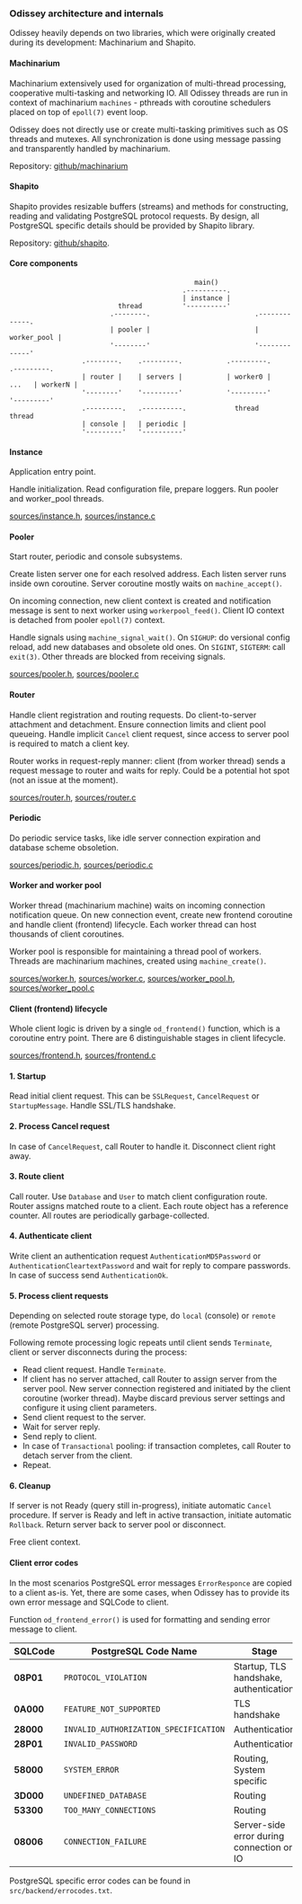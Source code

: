 
### Odissey architecture and internals

Odissey heavily depends on two libraries, which were originally created during its
development: Machinarium and Shapito.

#### Machinarium

Machinarium extensively used for organization of multi-thread processing, cooperative multi-tasking
and networking IO. All Odissey threads are run in context of machinarium `machines` -
pthreads with coroutine schedulers placed on top of `epoll(7)` event loop.

Odissey does not directly use or create multi-tasking primitives such as OS threads and mutexes.
All synchronization is done using message passing and transparently handled by machinarium.

Repository: [github/machinarium](https://github.yandex-team.ru/pmwkaa/machinarium)

#### Shapito

Shapito provides resizable buffers (streams) and methods for constructing, reading and validating
PostgreSQL protocol requests. By design, all PostgreSQL specific details should be provided by
Shapito library.

Repository: [github/shapito](https://github.yandex-team.ru/pmwkaa/shapito).

#### Core components

```
                                              main()
                                           .----------.
                                           | instance |
                           thread          '----------'
                         .--------.                          .-------------.
                         | pooler |                          | worker_pool |
                         '--------'                          '-------------'
                  .--------.    .---------.           .---------.         .---------.
                  | router |    | servers |           | worker0 |   ...   | workerN |
                  '--------'    '---------'           '---------'         '---------'
                  .---------.   .----------.            thread              thread
                  | console |   | periodic |
                  '---------'   '----------'
```

#### Instance

Application entry point.

Handle initialization. Read configuration file, prepare loggers.
Run pooler and worker\_pool threads.

[sources/instance.h](sources/instance.h), [sources/instance.c](sources/instance.c)

#### Pooler

Start router, periodic and console subsystems.

Create listen server one for each resolved address. Each listen server runs inside own coroutine.
Server coroutine mostly waits on `machine_accept()`.

On incoming connection, new client context is created and notification message is sent to next
worker using `workerpool_feed()`. Client IO context is detached from pooler `epoll(7)` context.

Handle signals using `machine_signal_wait()`. On `SIGHUP`: do versional config reload, add new databases
and obsolete old ones. On `SIGINT`, `SIGTERM`: call `exit(3)`. Other threads are blocked from receiving signals.

[sources/pooler.h](sources/pooler.h), [sources/pooler.c](sources/pooler.c)

#### Router

Handle client registration and routing requests. Do client-to-server attachment and detachment.
Ensure connection limits and client pool queueing. Handle implicit `Cancel` client request, since access
to server pool is required to match a client key.

Router works in request-reply manner: client (from worker thread) sends a request message to
router and waits for reply. Could be a potential hot spot (not an issue at the moment).

[sources/router.h](sources/router.h), [sources/router.c](sources/router.c)

#### Periodic

Do periodic service tasks, like idle server connection expiration and
database scheme obsoletion.

[sources/periodic.h](sources/periodic.h), [sources/periodic.c](sources/periodic.c)

#### Worker and worker pool

Worker thread (machinarium machine) waits on incoming connection notification queue. On new connection event,
create new frontend coroutine and handle client (frontend) lifecycle. Each worker thread can host
thousands of client coroutines.

Worker pool is responsible for maintaining a thread pool of workers. Threads are machinarium machines,
created using `machine_create()`.

[sources/worker.h](sources/worker.h), [sources/worker.c](sources/worker.c),
[sources/worker_pool.h](sources/worker_pool.h), [sources/worker_pool.c](sources/worker_pool.c)

#### Client (frontend) lifecycle

Whole client logic is driven by a single `od_frontend()` function, which is a coroutine entry point.
There are 6 distinguishable stages in client lifecycle.

[sources/frontend.h](sources/frontend.h), [sources/frontend.c](sources/frontend.c)

#### 1. Startup

Read initial client request. This can be `SSLRequest`, `CancelRequest` or `StartupMessage`.
Handle SSL/TLS handshake.

#### 2. Process Cancel request

In case of `CancelRequest`, call Router to handle it. Disconnect client right away.

#### 3. Route client

Call router. Use `Database` and `User` to match client configuration route. Router assigns
matched route to a client. Each route object has a reference counter.
All routes are periodically garbage-collected.

#### 4. Authenticate client

Write client an authentication request `AuthenticationMD5Password` or `AuthenticationCleartextPassword` and
wait for reply to compare passwords. In case of success send `AuthenticationOk`.

#### 5. Process client requests

Depending on selected route storage type, do `local` (console) or `remote` (remote PostgreSQL server) processing.

Following remote processing logic repeats until client sends `Terminate`,
client or server disconnects during the process:

* Read client request. Handle `Terminate`.
* If client has no server attached, call Router to assign server from the server pool. New server connection registered and
initiated by the client coroutine (worker thread). Maybe discard previous server settings and configure it using client parameters.
* Send client request to the server.
* Wait for server reply.
* Send reply to client.
* In case of `Transactional` pooling: if transaction completes, call Router to detach server from the client.
* Repeat.

#### 6. Cleanup

If server is not Ready (query still in-progress), initiate automatic `Cancel` procedure. If server is Ready and left in active transaction,
initiate automatic `Rollback`. Return server back to server pool or disconnect.

Free client context.

#### Client error codes

In the most scenarios PostgreSQL error messages `ErrorResponce` are copied to a client as-is. Yet, there are some
cases, when Odissey has to provide its own error message and SQLCode to client.

Function `od_frontend_error()` is used for formatting and sending error message to client.

| SQLCode | PostgreSQL Code Name | Stage |
| ------- | -------------------- | ----- |
| **08P01** | `PROTOCOL_VIOLATION` | Startup, TLS handshake, authentication |
| **0A000** | `FEATURE_NOT_SUPPORTED` | TLS handshake |
| **28000** | `INVALID_AUTHORIZATION_SPECIFICATION`  | Authentication |
| **28P01** | `INVALID_PASSWORD` | Authentication |
| **58000** | `SYSTEM_ERROR` | Routing, System specific |
| **3D000** | `UNDEFINED_DATABASE` | Routing |
| **53300** | `TOO_MANY_CONNECTIONS` | Routing |
| **08006** | `CONNECTION_FAILURE` | Server-side error during connection or IO |

PostgreSQL specific error codes can be found in `src/backend/errocodes.txt`.
